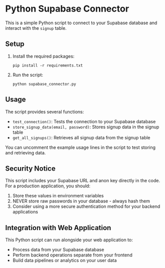 
# Python Supabase Connector

This is a simple Python script to connect to your Supabase database and interact with the `signup` table.

## Setup

1. Install the required packages:
   ```
   pip install -r requirements.txt
   ```

2. Run the script:
   ```
   python supabase_connector.py
   ```

## Usage

The script provides several functions:

- `test_connection()`: Tests the connection to your Supabase database
- `store_signup_data(email, password)`: Stores signup data in the signup table
- `get_all_signups()`: Retrieves all signup data from the signup table

You can uncomment the example usage lines in the script to test storing and retrieving data.

## Security Notice

This script includes your Supabase URL and anon key directly in the code. For a production application, you should:

1. Store these values in environment variables
2. NEVER store raw passwords in your database - always hash them
3. Consider using a more secure authentication method for your backend applications

## Integration with Web Application

This Python script can run alongside your web application to:

- Process data from your Supabase database
- Perform backend operations separate from your frontend
- Build data pipelines or analytics on your user data
